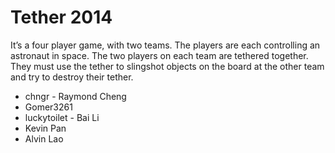 Tether 2014
===

It’s a four player game, with two teams. The players are each controlling an astronaut in space. The two players on each team are tethered together. They must use the tether to slingshot objects on the board at the other team and try to destroy their tether.

- chngr - Raymond Cheng
- Gomer3261
- luckytoilet - Bai Li
- Kevin Pan
- Alvin Lao
